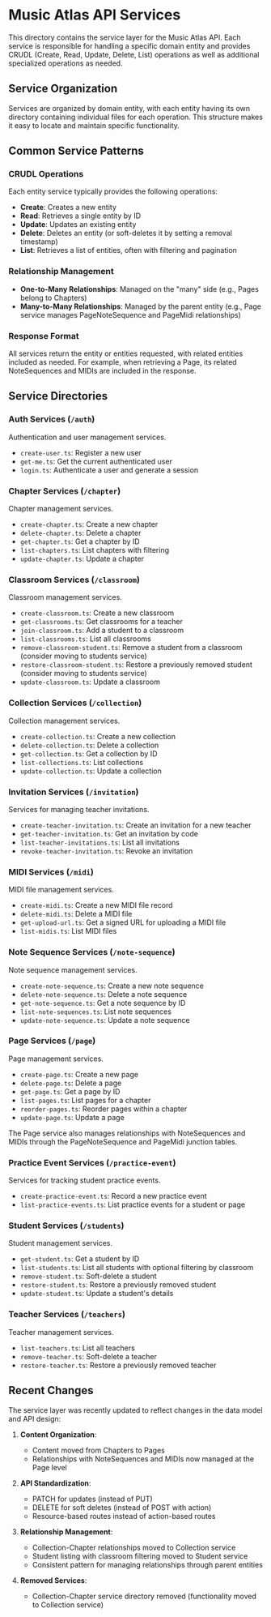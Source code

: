 # Music Atlas API Services

This directory contains the service layer for the Music Atlas API. Each service is responsible for handling a specific domain entity and provides CRUDL (Create, Read, Update, Delete, List) operations as well as additional specialized operations as needed.

## Service Organization

Services are organized by domain entity, with each entity having its own directory containing individual files for each operation. This structure makes it easy to locate and maintain specific functionality.

## Common Service Patterns

### CRUDL Operations

Each entity service typically provides the following operations:

- **Create**: Creates a new entity
- **Read**: Retrieves a single entity by ID
- **Update**: Updates an existing entity
- **Delete**: Deletes an entity (or soft-deletes it by setting a removal timestamp)
- **List**: Retrieves a list of entities, often with filtering and pagination

### Relationship Management

- **One-to-Many Relationships**: Managed on the "many" side (e.g., Pages belong to Chapters)
- **Many-to-Many Relationships**: Managed by the parent entity (e.g., Page service manages PageNoteSequence and PageMidi relationships)

### Response Format

All services return the entity or entities requested, with related entities included as needed. For example, when retrieving a Page, its related NoteSequences and MIDIs are included in the response.

## Service Directories

### Auth Services (`/auth`)

Authentication and user management services.

- `create-user.ts`: Register a new user
- `get-me.ts`: Get the current authenticated user
- `login.ts`: Authenticate a user and generate a session

### Chapter Services (`/chapter`)

Chapter management services.

- `create-chapter.ts`: Create a new chapter
- `delete-chapter.ts`: Delete a chapter
- `get-chapter.ts`: Get a chapter by ID
- `list-chapters.ts`: List chapters with filtering
- `update-chapter.ts`: Update a chapter

### Classroom Services (`/classroom`)

Classroom management services.

- `create-classroom.ts`: Create a new classroom
- `get-classrooms.ts`: Get classrooms for a teacher
- `join-classroom.ts`: Add a student to a classroom
- `list-classrooms.ts`: List all classrooms
- `remove-classroom-student.ts`: Remove a student from a classroom (consider moving to students service)
- `restore-classroom-student.ts`: Restore a previously removed student (consider moving to students service)
- `update-classroom.ts`: Update a classroom

### Collection Services (`/collection`)

Collection management services.

- `create-collection.ts`: Create a new collection
- `delete-collection.ts`: Delete a collection
- `get-collection.ts`: Get a collection by ID
- `list-collections.ts`: List collections
- `update-collection.ts`: Update a collection

### Invitation Services (`/invitation`)

Services for managing teacher invitations.

- `create-teacher-invitation.ts`: Create an invitation for a new teacher
- `get-teacher-invitation.ts`: Get an invitation by code
- `list-teacher-invitations.ts`: List all invitations
- `revoke-teacher-invitation.ts`: Revoke an invitation

### MIDI Services (`/midi`)

MIDI file management services.

- `create-midi.ts`: Create a new MIDI file record
- `delete-midi.ts`: Delete a MIDI file
- `get-upload-url.ts`: Get a signed URL for uploading a MIDI file
- `list-midis.ts`: List MIDI files

### Note Sequence Services (`/note-sequence`)

Note sequence management services.

- `create-note-sequence.ts`: Create a new note sequence
- `delete-note-sequence.ts`: Delete a note sequence
- `get-note-sequence.ts`: Get a note sequence by ID
- `list-note-sequences.ts`: List note sequences
- `update-note-sequence.ts`: Update a note sequence

### Page Services (`/page`)

Page management services.

- `create-page.ts`: Create a new page
- `delete-page.ts`: Delete a page
- `get-page.ts`: Get a page by ID
- `list-pages.ts`: List pages for a chapter
- `reorder-pages.ts`: Reorder pages within a chapter
- `update-page.ts`: Update a page

The Page service also manages relationships with NoteSequences and MIDIs through the PageNoteSequence and PageMidi junction tables.

### Practice Event Services (`/practice-event`)

Services for tracking student practice events.

- `create-practice-event.ts`: Record a new practice event
- `list-practice-events.ts`: List practice events for a student or page

### Student Services (`/students`)

Student management services.

- `get-student.ts`: Get a student by ID
- `list-students.ts`: List all students with optional filtering by classroom
- `remove-student.ts`: Soft-delete a student
- `restore-student.ts`: Restore a previously removed student
- `update-student.ts`: Update a student's details

### Teacher Services (`/teachers`)

Teacher management services.

- `list-teachers.ts`: List all teachers
- `remove-teacher.ts`: Soft-delete a teacher
- `restore-teacher.ts`: Restore a previously removed teacher

## Recent Changes

The service layer was recently updated to reflect changes in the data model and API design:

1. **Content Organization**:

   - Content moved from Chapters to Pages
   - Relationships with NoteSequences and MIDIs now managed at the Page level

2. **API Standardization**:

   - PATCH for updates (instead of PUT)
   - DELETE for soft deletes (instead of POST with action)
   - Resource-based routes instead of action-based routes

3. **Relationship Management**:

   - Collection-Chapter relationships moved to Collection service
   - Student listing with classroom filtering moved to Student service
   - Consistent pattern for managing relationships through parent entities

4. **Removed Services**:
   - Collection-Chapter service directory removed (functionality moved to Collection service)

